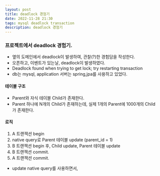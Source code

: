 ```yaml
---
layout: post
title: deadlock 경험기
date: 2022-11-28 21:30
tags: mysql deadlock transaction
description: deadlock 경험기
---
```


### 프로젝트에서 deadlock 경험기.

- 옆의 도메인에서 deadlock이 발생하여, 관찰(?)한 경험담을 작성한다.
- 오픈하고, 이벤트가 있는날, deadlock이 발생하였다.
- Deadlock found when trying to get lock; try restarting transaction
- db는 mysql, application 서버는 spring,jpa를 사용하고 있었다.

#### 테이블 구조

- Parent와 자식 테이블 Child가 존재한다.
- Parent 하나에 N개의 Child가 존재하는데, 실제 1개의 Parent에 1000개의 Child가 존재한다.

#### 로직

1. A 트랜잭션 begin
2. native query로 Parent 테이블 update (parent_id = 1)
3. B 트랜잭션 begin 후, Child update, Parent 테이블 update
4. B 트랜잭션 commit.
5. A 트랜잭션 commit.

- update native query를 사용하면서,
